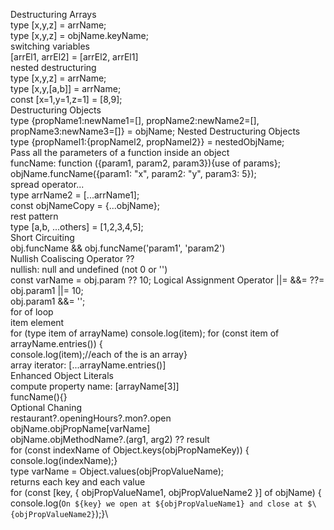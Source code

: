 Destructuring Arrays\
type [x,y,z] = arrName;\
type [x,y,z] = objName.keyName;\
switching variables\
[arrEl1, arrEl2] = [arrEl2, arrEl1]\
nested destructuring\
type [x,y,z] = arrName;\
type [x,y,[a,b]] = arrName;\
const [x=1,y=1,z=1] = [8,9];\
Destructuring Objects\
type {propName1:newName1=[], propName2:newName2=[], propName3:newName3=[]} = objName;
Nested Destructuring Objects\
type {propNamel1:{propNamel2, propNamel2}} = nestedObjName;\
Pass all the parameters of a function inside an object\
funcName: function ({param1, param2, param3}){use of params};\
objName.funcName({param1: "x", param2: "y", param3: 5});\
spread operator...\
type arrName2 = [...arrName1];\
const objNameCopy = {...objName};\
rest pattern\
type [a,b, ...others] = [1,2,3,4,5];\
Short Circuiting\
obj.funcName && obj.funcName('param1', 'param2')\
Nullish Coaliscing Operator ??\
nullish: null and undefined (not 0 or '')\
const varName = obj.param ?? 10;
Logical Assignment Operator ||= &&= ??=\
obj.param1 ||= 10;\
obj.param1 &&= '<ANONYMOUS>';\
for of loop\
item element\
for (type item of arrayName) console.log(item);
for (const item of arrayName.entries()) {\
console.log(item);//each of the is an array}\
array iterator: [...arrayName.entries()]\
Enhanced Object Literals\
compute property name: [arrayName[3]]\
funcName(){}\
Optional Chaning\
restaurant?.openingHours?.mon?.open\
objName.objPropName[varName]\
objName.objMethodName?.(arg1, arg2) ?? result\
for (const indexName of Object.keys(objPropNameKey)) {\
console.log(indexName);}\
type varName = Object.values(objPropValueName);\
returns each key and each value\
for (const [key, { objPropValueName1, objPropValueName2 }] of objName) {
console.log(`On ${key} we open at ${objPropValueName1} and close at $\{objPropValueName2}`);}\
